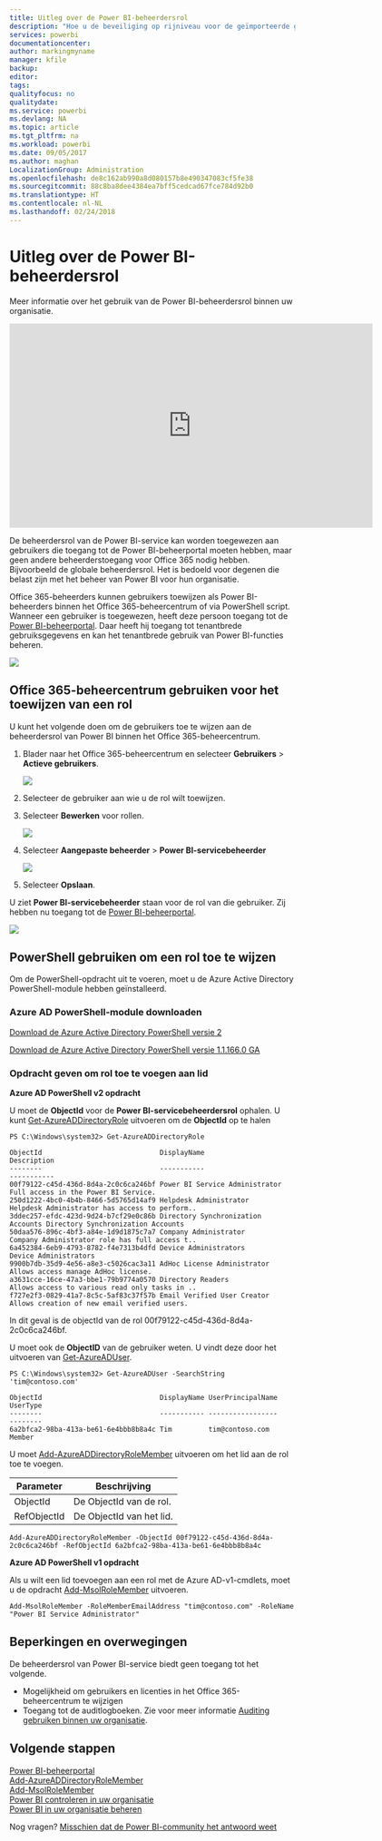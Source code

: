 ```yaml
---
title: Uitleg over de Power BI-beheerdersrol
description: "Hoe u de beveiliging op rijniveau voor de geïmporteerde gegevenssets en DirectQuery configureert in de Power BI-service."
services: powerbi
documentationcenter: 
author: markingmyname
manager: kfile
backup: 
editor: 
tags: 
qualityfocus: no
qualitydate: 
ms.service: powerbi
ms.devlang: NA
ms.topic: article
ms.tgt_pltfrm: na
ms.workload: powerbi
ms.date: 09/05/2017
ms.author: maghan
LocalizationGroup: Administration
ms.openlocfilehash: de8c162ab990a8d080157b8e490347083cf5fe38
ms.sourcegitcommit: 88c8ba8dee4384ea7bff5cedcad67fce784d92b0
ms.translationtype: HT
ms.contentlocale: nl-NL
ms.lasthandoff: 02/24/2018
---
```

# <a name="understanding-the-power-bi-admin-role"></a>Uitleg over de Power BI-beheerdersrol
Meer informatie over het gebruik van de Power BI-beheerdersrol binnen uw organisatie.

<iframe width="640" height="360" src="https://www.youtube.com/embed/PQRbdJgEm3k?showinfo=0" frameborder="0" allowfullscreen></iframe>

De beheerdersrol van de Power BI-service kan worden toegewezen aan gebruikers die toegang tot de Power BI-beheerportal moeten hebben, maar geen andere beheerderstoegang voor Office 365 nodig hebben. Bijvoorbeeld de globale beheerdersrol. Het is bedoeld voor degenen die belast zijn met het beheer van Power BI voor hun organisatie.

Office 365-beheerders kunnen gebruikers toewijzen als Power BI-beheerders binnen het Office 365-beheercentrum of via PowerShell script. Wanneer een gebruiker is toegewezen, heeft deze persoon toegang tot de [Power BI-beheerportal](service-admin-portal.md). Daar heeft hij toegang tot tenantbrede gebruiksgegevens en kan het tenantbrede gebruik van Power BI-functies beheren.

![](media/service-admin-role/powerbi-admin-portal.png)

## <a name="using-the-office-365-admin-center-to-assign-a-role"></a>Office 365-beheercentrum gebruiken voor het toewijzen van een rol
U kunt het volgende doen om de gebruikers toe te wijzen aan de beheerdersrol van Power BI binnen het Office 365-beheercentrum.

1. Blader naar het Office 365-beheercentrum en selecteer **Gebruikers** > **Actieve gebruikers**.
   
    ![](media/service-admin-role/powerbi-admin-users.png)
2. Selecteer de gebruiker aan wie u de rol wilt toewijzen.
3. Selecteer **Bewerken** voor rollen.
   
    ![](media/service-admin-role/powerbi-admin-edit-roles.png)
4. Selecteer **Aangepaste beheerder** > **Power BI-servicebeheerder**
   
    ![](media/service-admin-role/powerbi-admin-role.png)
5. Selecteer **Opslaan**.

U ziet **Power BI-servicebeheerder** staan voor de rol van die gebruiker. Zij hebben nu toegang tot de [Power BI-beheerportal](service-admin-portal.md).

![](media/service-admin-role/powerbi-admin-role-set.png)

## <a name="using-powershell-to-assign-a-role"></a>PowerShell gebruiken om een rol toe te wijzen
Om de PowerShell-opdracht uit te voeren, moet u de Azure Active Directory PowerShell-module hebben geïnstalleerd.

### <a name="download-azure-ad-powershell-module"></a>Azure AD PowerShell-module downloaden
[Download de Azure Active Directory PowerShell versie 2](https://github.com/Azure/azure-docs-powershell-azuread/blob/master/Azure%20AD%20Cmdlets/AzureAD/index.md)

[Download de Azure Active Directory PowerShell versie 1.1.166.0 GA](http://connect.microsoft.com/site1164/Downloads/DownloadDetails.aspx?DownloadID=59185)

### <a name="command-to-add-role-to-member"></a>Opdracht geven om rol toe te voegen aan lid
**Azure AD PowerShell v2 opdracht**

U moet de **ObjectId** voor de **Power BI-servicebeheerdersrol** ophalen. U kunt [Get-AzureADDirectoryRole](https://docs.microsoft.com/powershell/azuread/v2/get-azureaddirectoryrole) uitvoeren om de **ObjectId** op te halen

```
PS C:\Windows\system32> Get-AzureADDirectoryRole

ObjectId                             DisplayName                        Description
--------                             -----------                        -----------
00f79122-c45d-436d-8d4a-2c0c6ca246bf Power BI Service Administrator     Full access in the Power BI Service.
250d1222-4bc0-4b4b-8466-5d5765d14af9 Helpdesk Administrator             Helpdesk Administrator has access to perform..
3ddec257-efdc-423d-9d24-b7cf29e0c86b Directory Synchronization Accounts Directory Synchronization Accounts
50daa576-896c-4bf3-a84e-1d9d1875c7a7 Company Administrator              Company Administrator role has full access t..
6a452384-6eb9-4793-8782-f4e7313b4dfd Device Administrators              Device Administrators
9900b7db-35d9-4e56-a8e3-c5026cac3a11 AdHoc License Administrator        Allows access manage AdHoc license.
a3631cce-16ce-47a3-bbe1-79b9774a0570 Directory Readers                  Allows access to various read only tasks in ..
f727e2f3-0829-41a7-8c5c-5af83c37f57b Email Verified User Creator        Allows creation of new email verified users.
```

In dit geval is de objectId van de rol 00f79122-c45d-436d-8d4a-2c0c6ca246bf.

U moet ook de **ObjectID** van de gebruiker weten. U vindt deze door het uitvoeren van [Get-AzureADUser](https://docs.microsoft.com/powershell/azuread/v2/get-azureaduser).

```
PS C:\Windows\system32> Get-AzureADUser -SearchString 'tim@contoso.com'

ObjectId                             DisplayName UserPrincipalName      UserType
--------                             ----------- -----------------      --------
6a2bfca2-98ba-413a-be61-6e4bbb8b8a4c Tim         tim@contoso.com        Member
```

U moet [Add-AzureADDirectoryRoleMember](https://docs.microsoft.com/powershell/azuread/v2/add-azureaddirectoryrolemember) uitvoeren om het lid aan de rol toe te voegen.

| Parameter | Beschrijving |
| --- | --- |
| ObjectId |De ObjectId van de rol. |
| RefObjectId |De ObjectId van het lid. |

```
Add-AzureADDirectoryRoleMember -ObjectId 00f79122-c45d-436d-8d4a-2c0c6ca246bf -RefObjectId 6a2bfca2-98ba-413a-be61-6e4bbb8b8a4c
```

**Azure AD PowerShell v1 opdracht**

Als u wilt een lid toevoegen aan een rol met de Azure AD-v1-cmdlets, moet u de opdracht [Add-MsolRoleMember](https://docs.microsoft.com/powershell/msonline/v1/add-msolrolemember) uitvoeren.

```
Add-MsolRoleMember -RoleMemberEmailAddress "tim@contoso.com" -RoleName "Power BI Service Administrator"
```

## <a name="limitations-and-considerations"></a>Beperkingen en overwegingen
De beheerdersrol van Power BI-service biedt geen toegang tot het volgende.

* Mogelijkheid om gebruikers en licenties in het Office 365-beheercentrum te wijzigen
* Toegang tot de auditlogboeken. Zie voor meer informatie [Auditing gebruiken binnen uw organisatie](service-admin-auditing.md).

## <a name="next-steps"></a>Volgende stappen
[Power BI-beheerportal](service-admin-portal.md)  
[Add-AzureADDirectoryRoleMember](https://docs.microsoft.com/powershell/azuread/v2/add-azureaddirectoryrolemember)  
[Add-MsolRoleMember](https://docs.microsoft.com/powershell/msonline/v1/add-msolrolemember)  
[Power BI controleren in uw organisatie](service-admin-auditing.md)  
[Power BI in uw organisatie beheren](service-admin-administering-power-bi-in-your-organization.md)  

Nog vragen? [Misschien dat de Power BI-community het antwoord weet](http://community.powerbi.com/)

